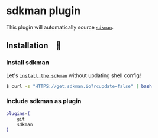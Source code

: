 # sdkman plugin

This plugin will automatically source [`sdkman`](https://sdkman.io/).

## Installation 🚀

### Install sdkman

Let's [`install the sdkman`](https://sdkman.io/install) without updating shell
config!

```bash
$ curl -s "HTTPS://get.sdkman.io?rcupdate=false" | bash
```

### Include sdkman as plugin

```bash
plugins=(
	git
	sdkman
)
```
